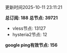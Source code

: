 更新时间2025-10-11 23:11:21

**总订阅: 188**
**总节点: 39721**
- vless节点: 13127
- hysteria2节点: 12

**google ping有效节点: 156**
